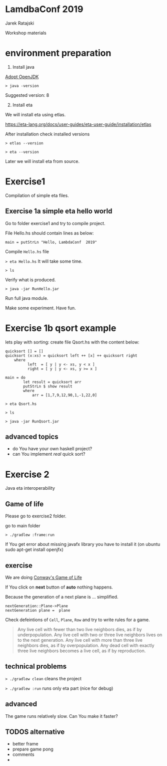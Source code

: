 # LamdbaConf  2019
Jarek Ratajski 

Workshop materials

#  environment preparation

1. Install java

[Adopt OpenJDK ](https://adoptopenjdk.net/)


`> java -version`

Suggested version: 8


2. Install eta


We  will install eta using etlas.

https://eta-lang.org/docs/user-guides/eta-user-guide/installation/etlas



After installation check installed versions

`> etlas --version`

`> eta --version`


Later we will install eta  from source.

# Exercise1 

Compilation of simple eta files.


## Exercise 1a  simple eta hello world


Go to folder exercise1 and try to compile project.

File  Hello.hs should contain lines as below:

```
main = putStrLn "Hello, LambdaConf  2019"
```

Compile `Hello.hs` file

`> eta Hello.hs` 
It will take some time.


`> ls `

Verify what is produced.

`> java -jar RunHello.jar`

Run full java module.

Make some experiment. Have fun.


# Exercise 1b qsort example

lets play with sorting:
create file Qsort.hs with the content below:
```
quicksort [] = []
quicksort (x:xs) = quicksort left ++ [x] ++ quicksort right
    where
          left  = [ y | y <- xs, y < x ]
          right = [ y | y <- xs, y >= x ]

main = do
        let result = quicksort arr
        putStrLn $ show result
        where
            arr = [1,7,9,12,90,1,-1,22,0]

```

`> eta Qsort.hs`

`> ls `

`> java -jar RunQsort.jar`


## advanced topics

- do You have your own haskell project?
- can You implement *real* quick sort?  


# Exercise 2 

Java eta interoperability

## Game of life

Please go to exercise2 folder.

go to main folder

`> ./gradlew :frame:run`

If You get error about missing javafx library you have to install it (on ubuntu sudo apt-get install openjfx)

## exercise

We are doing 
[Conway's Game of Life](https://en.wikipedia.org/wiki/Conway%27s_Game_of_Life)

If You click on **next** button of **auto**  nothing happens.

Because the generation of a next plane is ... simplified.

```
nextGeneration::Plane->Plane
nextGeneration plane =  plane
```

Check defeintions of `Cell`, `Plane`, `Row` and try to write rules for a game.

>Any live cell with fewer than two live neighbors dies, as if by underpopulation.
 Any live cell with two or three live neighbors lives on to the next generation.
 Any live cell with more than three live neighbors dies, as if by overpopulation.
 Any dead cell with exactly three live neighbors becomes a live cell, as if by reproduction.


## technical problems
`> ./gradlew clean`  cleans the project

`> ./gradlew :run`  runs only eta part (nice for debug)

## advanced

The game runs relatively slow. 
Can You make it faster?



## TODOS alternative
- better frame
- prepare game pong
- comments
-
